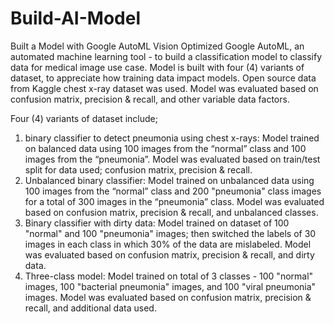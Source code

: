 # Build-AI-Model
Built a Model with Google AutoML Vision
Optimized Google AutoML, an automated machine learning tool - to build a classification model to classify data for medical image use case. Model is built with four (4) variants of dataset, to appreciate how training data impact models. Open source data from Kaggle chest x-ray dataset was used. Model was evaluated based on confusion matrix, precision & recall, and other variable data factors.

Four (4) variants of dataset include;
1. binary classifier to detect pneumonia using chest x-rays: Model trained on balanced data using 100 images from the “normal” class and 100 images from the “pneumonia”. Model was evaluated based on train/test split for data used; confusion matrix, precision & recall.
2. Unbalanced binary classifier: Model trained on unbalanced data using 100 images from the “normal” class and 200 "pneumonia" class images for a total of 300 images in the “pneumonia” class. Model was evaluated based on confusion matrix, precision & recall, and unbalanced classes.
3. Binary classifier with dirty data: Model trained on dataset of 100 "normal" and 100 "pneumonia" images; then switched the labels of 30 images in each class in which 30% of the data are mislabeled. Model was evaluated based on confusion matrix, precision & recall, and dirty 
data.
4. Three-class model: Model trained on total of 3 classes - 100 "normal" images, 100 "bacterial pneumonia" images, and 100 "viral pneumonia" images. Model was evaluated based on confusion matrix, precision & recall, and additional data used.
